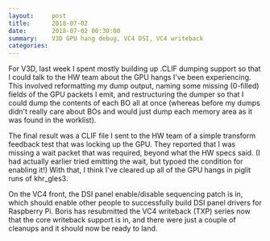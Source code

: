 ```yaml
---
layout:     post
title:      2018-07-02
date:       2018-07-02 00:30:00
summary:    V3D GPU hang debug, VC4 DSI, VC4 writeback
categories: 
---
```


For V3D, last week I spent mostly building up .CLIF dumping support so
that I could talk to the HW team about the GPU hangs I've been
experiencing.  This involved reformatting my dump output, naming some
missing (0-filled) fields of the GPU packets I emit, and restructuring
the dumper so that I could dump the contents of each BO all at once
(whereas before my dumps didn't really care about BOs and would just
dump each memory area as it was found in the worklist).

The final result was a CLIF file I sent to the HW team of a simple
transform feedback test that was locking up the GPU.  They reported
that I was missing a wait packet that was required, beyond what the HW
specs said.  (I had actually earlier tried emitting the wait, but
typoed the condition for enabling it!)  With that, I think I've
cleared up all of the GPU hangs in piglit runs of khr_gles3.

On the VC4 front, the DSI panel enable/disable sequencing patch is in,
which should enable other people to successfully build DSI panel
drivers for Raspberry Pi.  Boris has resubmitted the VC4 writeback
(TXP) series now that the core writeback support is in, and there were
just a couple of cleanups and it should now be ready to land.
